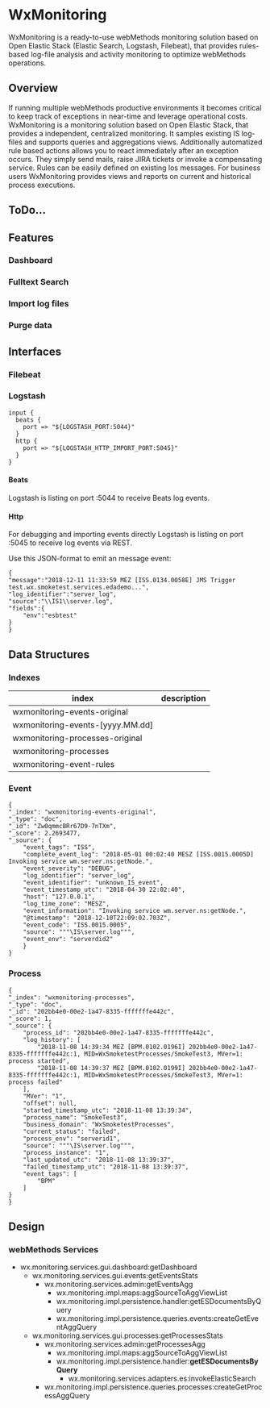 # WxMonitoring
WxMonitoring is a ready-to-use webMethods monitoring solution based on Open Elastic Stack (Elastic Search, Logstash, Filebeat), that provides rules-based log-file analysis and activity monitoring to optimize webMethods operations.

## Overview
If running multiple webMethods productive environments it becomes critical to keep track of exceptions in near-time and leverage operational costs. WxMonitoring is a monitoring solution based on Open Elastic Stack, that provides a independent, centralized monitoring. It samples existing IS log-files and supports queries and aggregations views. Additionally automatized rule based actions allows you to react immediately after an exception occurs. They simply send mails, raise JIRA tickets or invoke a compensating service. Rules can be easily defined on existing los messages. For business users WxMonitoring provides views and reports on current and historical process executions.

## ToDo...

## Features

### Dashboard

### Fulltext Search

### Import log files

### Purge data


## Interfaces

### Filebeat

### Logstash

```
input {
  beats {
    port => "${LOGSTASH_PORT:5044}"
  }
  http {
    port => "${LOGSTASH_HTTP_IMPORT_PORT:5045}"
  }
}
```

#### Beats

Logstash is listing on port :5044 to receive Beats log events.

#### Http

For debugging and importing events directly Logstash is listing on port :5045 to receive log events via REST.

Use this JSON-format to emit an message event:
```
{
"message":"2018-12-11 11:33:59 MEZ [ISS.0134.0058E] JMS Trigger test.wx.smoketest.services.edademo...",
"log_identifier":"server_log",
"source":"\\IS1\\server.log",
"fields":{
    "env":"esbtest"
}
}
```


## Data Structures

### Indexes

| index | description | 
| ------------- | ------------- |
| wxmonitoring-events-original | |
| wxmonitoring-events-[yyyy.MM.dd] | |
| wxmonitoring-processes-original | |
| wxmonitoring-processes | |
| wxmonitoring-event-rules | |

### Event 
```
{
"_index": "wxmonitoring-events-original",
"_type": "doc",
"_id": "Zw0qmmcBRr67D9-7nTXm",
"_score": 2.2693477,
"_source": {
    "event_tags": "ISS",
    "complete_event_log": "2018-05-01 00:02:40 MESZ [ISS.0015.0005D] Invoking service wm.server.ns:getNode.",
    "event_severity": "DEBUG",
    "log_identifier": "server_log",
    "event_identifier": "unknown_IS_event",
    "event_timestamp_utc": "2018-04-30 22:02:40",
    "host": "127.0.0.1",
    "log_time_zone": "MESZ",
    "event_information": "Invoking service wm.server.ns:getNode.",
    "@timestamp": "2018-12-10T22:09:02.703Z",
    "event_code": "ISS.0015.0005",
    "source": """\IS\server.log""",
    "event_env": "serverdid2"
    }
}
```

### Process 
```
{
"_index": "wxmonitoring-processes",
"_type": "doc",
"_id": "202bb4e0-00e2-1a47-8335-fffffffe442c",
"_score": 1,
"_source": {
    "process_id": "202bb4e0-00e2-1a47-8335-fffffffe442c",
    "log_history": [
        "2018-11-08 14:39:34 MEZ [BPM.0102.0196I] 202bb4e0-00e2-1a47-8335-fffffffe442c:1, MID=WxSmoketestProcesses/SmokeTest3, MVer=1: process started",
        "2018-11-08 14:39:37 MEZ [BPM.0102.0199I] 202bb4e0-00e2-1a47-8335-fffffffe442c:1, MID=WxSmoketestProcesses/SmokeTest3, MVer=1: process failed"
    ],
    "MVer": "1",
    "offset": null,
    "started_timestamp_utc": "2018-11-08 13:39:34",
    "process_name": "SmokeTest3",
    "business_domain": "WxSmoketestProcesses",
    "current_status": "failed",
    "process_env": "serverid1",
    "source": """\IS\server.log""",
    "process_instance": "1",
    "last_updated_utc": "2018-11-08 13:39:37",
    "failed_timestamp_utc": "2018-11-08 13:39:37",
    "event_tags": [
        "BPM"
    ]
}
}
```

## Design

### webMethods Services

* wx.monitoring.services.gui.dashboard:getDashboard
    * wx.monitoring.services.gui.events:getEventsStats
        * wx.monitoring.services.admin:getEventsAgg
            * wx.monitoring.impl.maps:aggSourceToAggViewList
            * wx.monitoring.impl.persistence.handler:getESDocumentsByQuery
            * wx.monitoring.impl.persistence.queries.events:createGetEventAggQuery
    * wx.monitoring.services.gui.processes:getProcessesStats
        * wx.monitoring.services.admin:getProcessesAgg
            * wx.monitoring.impl.maps:aggSourceToAggViewList
            * wx.monitoring.impl.persistence.handler:**getESDocumentsByQuery**
                 * wx.monitoring.services.adapters.es:invokeElasticSearch
        * wx.monitoring.impl.persistence.queries.processes:createGetProcessAggQuery
